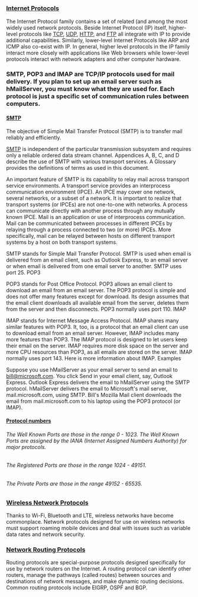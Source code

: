 #
### [Internet Protocols]()
The Internet Protocol family contains a set of related (and among the most widely used network protocols. Beside Internet Protocol (IP) itself, higher-level protocols like [TCP](), [UDP](), [HTTP](), and [FTP]() all integrate with IP to provide additional capabilities. Similarly, lower-level Internet Protocols like ARP and ICMP also co-exist with IP. In general, higher level protocols in the IP family interact more closely with applications like Web browsers while lower-level protocols interact with network adapters and other computer hardware.


### SMTP, POP3 and IMAP are TCP/IP protocols used for mail delivery. If you plan to set up an email server such as hMailServer, you must know what they are used for. Each protocol is just a specific set of communication rules between computers.
#### [SMTP](http://www.omnisecu.com/tcpip/smtp-simple-mail-transfer-protocol-how-smtp-works.php)
 The objective of Simple Mail Transfer Protocol (SMTP) is to transfer
   mail reliably and efficiently.

   [SMTP](http://www.ietf.org/rfc/rfc788.txt) is independent of the particular transmission subsystem and   requires only a reliable ordered data stream channel.  Appendices A,
   B, C, and D describe the use of SMTP with various transport services.
   A Glossary provides the definitions of terms as used in this
   document.

   An important feature of SMTP is its capability to relay mail across
   transport service environments.  A transport service provides an
   interprocess communication environment (IPCE).  An IPCE may cover one
   network, several networks, or a subset of a network.  It is important
   to realize that transport systems (or IPCEs) are not one-to-one with
   networks.  A process can communicate directly with another process
   through any mutually known IPCE.  Mail is an application or use of
   interprocess communication.  Mail can be communicated between
   processes in different IPCEs by relaying through a process connected
   to two (or more) IPCEs.  More specifically, mail can be relayed
   between hosts on different transport systems by a host on both
   transport systems.

SMTP stands for Simple Mail Transfer Protocol. SMTP is used when email is delivered from an email client, such as Outlook Express, to an email server or when email is delivered from one email server to another. SMTP uses port 25.
POP3

POP3 stands for Post Office Protocol. POP3 allows an email client to download an email from an email server. The POP3 protocol is simple and does not offer many features except for download. Its design assumes that the email client downloads all available email from the server, deletes them from the server and then disconnects. POP3 normally uses port 110.
IMAP

IMAP stands for Internet Message Access Protocol. IMAP shares many similar features with POP3. It, too, is a protocol that an email client can use to download email from an email server. However, IMAP includes many more features than POP3. The IMAP protocol is designed to let users keep their email on the server. IMAP requires more disk space on the server and more CPU resources than POP3, as all emails are stored on the server. IMAP normally uses port 143. Here is more information about IMAP.
Examples

Suppose you use hMailServer as your email server to send an email to bill@microsoft.com.
You click Send in your email client, say, Outlook Express.
Outlook Express delivers the email to hMailServer using the SMTP protocol.
hMailServer delivers the email to Microsoft's mail server, mail.microsoft.com, using SMTP.
Bill's Mozilla Mail client downloads the email from mail.microsoft.com to his laptop using the POP3 protocol (or IMAP).

#### [Protocol numbers](http://www.omnisecu.com/tcpip/tcp-port-numbers.php)
###### The Well Known Ports are those in the range 0 - 1023. The Well Known Ports are assigned by the IANA (Internet Assigned Numbers Authority) for major protocols.

###### The Registered Ports are those in the range 1024 - 49151.

###### The Private Ports are those in the range 49152 - 65535.



### [Wireless Network Protocols]()

Thanks to Wi-Fi, Bluetooth and LTE, wireless networks have become commonplace. Network protocols designed for use on wireless networks must support roaming mobile devices and deal with issues such as variable data rates and network security.

### [Network Routing Protocols]()

Routing protocols are special-purpose protocols designed specifically for use by network routers on the Internet. A routing protocol can identify other routers, manage the pathways (called routes) between sources and destinations of network messages, and make dynamic routing decisions. Common routing protocols include EIGRP, OSPF and BGP.

### []()
### []()

